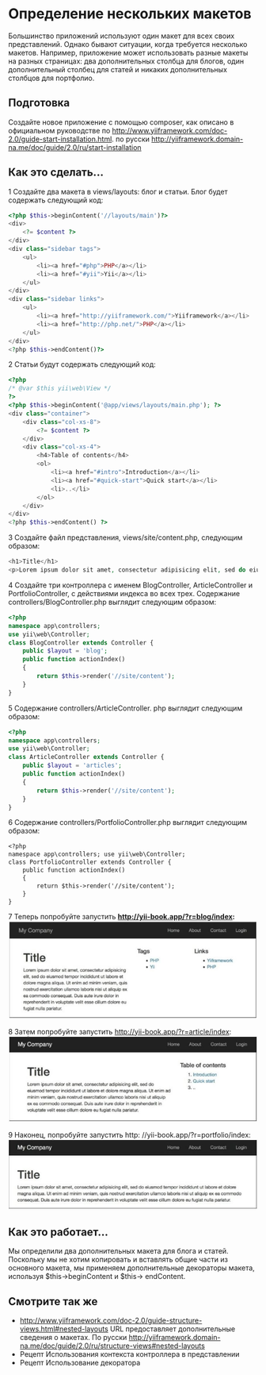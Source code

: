 Определение нескольких макетов
===
Большинство приложений используют один макет для всех своих представлений. Однако бывают ситуации, когда требуется несколько макетов. Например, приложение может использовать разные макеты на разных страницах: два дополнительных столбца для блогов, один дополнительный столбец для статей и никаких дополнительных столбцов для портфолио.

Подготовка
---
Создайте новое приложение с помощью composer, как описано в официальном руководстве по <http://www.yiiframework.com/doc-2.0/guide-start-installation.html>.
по русски <http://yiiframework.domain-na.me/doc/guide/2.0/ru/start-installation>
 
Как это сделать...
---
1 Создайте два макета в views/layouts: блог и статьи. Блог будет содержать следующий код:
```php
<?php $this->beginContent('//layouts/main')?>
<div>
	<?= $content ?>
</div>
<div class="sidebar tags">
	<ul>
		<li><a href="#php">PHP</a></li>
		<li><a href="#yii">Yii</a></li>
	</ul>
</div>
<div class="sidebar links">
	<ul>
		<li><a href="http://yiiframework.com/">Yiiframework</a></li>
		<li><a href="http://php.net/">PHP</a></li>
	</ul>
</div>
<?php $this->endContent()?>
```

2 Статьи будут содержать следующий код:
```php
<?php
/* @var $this yii\web\View */
?>
<?php $this->beginContent('@app/views/layouts/main.php'); ?>
<div class="container">
	<div class="col-xs-8">
		<?= $content ?>
	</div>
	<div class="col-xs-4">
		<h4>Table of contents</h4>
		<ol>
			<li><a href="#intro">Introduction</a></li>
			<li><a href="#quick-start">Quick start</a></li>
			<li>..</li>
		</ol>
	</div>
</div>
<?php $this->endContent() ?>
```

3 Создайте файл представления, views/site/content.php, следующим образом:
```php
<h1>Title</h1>
<p>Lorem ipsum dolor sit amet, consectetur adipisicing elit, sed do eiusmod tempor incididunt ut labore et dolore magna aliqua. Ut enim ad minim veniam, quis nostrud exercitation ullamco laboris nisi ut aliquip ex ea commodo consequat. Duis aute irure dolor in reprehenderit in voluptate velit esse cillum dolore eu fugiat nulla pariatur.</p>
```

4 Создайте три контроллера с именем BlogController, ArticleController и PortfolioController, с действиями индекса во всех трех. Содержание controllers/BlogController.php выглядит следующим образом:
```php
<?php
namespace app\controllers;
use yii\web\Controller;
class BlogController extends Controller {
	public $layout = 'blog';
	public function actionIndex()
	{
		return $this->render('//site/content');
	}
}
```

5 Содержание controllers/ArticleController. php выглядит следующим образом:
```php
<?php
namespace app\controllers; 
use yii\web\Controller;
class ArticleController extends Controller {
	public $layout = 'articles';
	public function actionIndex()
	{
		return $this->render('//site/content');
	}
}
```

6 Содержание controllers/PortfolioController.php выглядит следующим образом:
```
<?php
namespace app\controllers; use yii\web\Controller;
class PortfolioController extends Controller {
	public function actionIndex()
	{
		return $this->render('//site/content');
	}
}
```

7 Теперь попробуйте запустить **http://yii-book.app/?r=blog/index:**
![](img/119_1.jpg)


8 Затем попробуйте запустить http://yii-book.app/?r=article/index:
![](img/119_2.jpg)

9 Наконец, попробуйте запустить http: //yii-book.app/?r=portfolio/index:
![](img/119_3.jpg)

Как это работает...
---
Мы определили два дополнительных макета для блога и статей. Поскольку мы не хотим копировать и вставлять общие части из основного макета, мы применяем дополнительные декораторы макета, используя $this->beginContent и $this-> endContent.

Смотрите так же
---
* <http://www.yiiframework.com/doc-2.0/guide-structure-views.html#nested-layouts>  URL предоставляет дополнительные сведения о макетах.
По русски <http://yiiframework.domain-na.me/doc/guide/2.0/ru/structure-views#nested-layouts> 
* Рецепт Использования контекста контроллера в представлении
* Рецепт Использование декоратора
